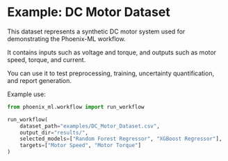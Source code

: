 # Example: DC Motor Dataset

This dataset represents a synthetic DC motor system used for demonstrating the Phoenix-ML workflow.

It contains inputs such as voltage and torque, and outputs such as motor speed, torque, and current.

You can use it to test preprocessing, training, uncertainty quantification, and report generation.

Example use:
```python
from phoenix_ml.workflow import run_workflow

run_workflow(
    dataset_path="examples/DC_Motor_Dataset.csv",
    output_dir="results/",
    selected_models=["Random Forest Regressor", "XGBoost Regressor"],
    targets=["Motor Speed", "Motor Torque"]
)